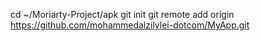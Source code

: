 cd ~/Moriarty-Project/apk
git init
git remote add origin https://github.com/mohammedalzilylei-dotcom/MyApp.git